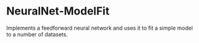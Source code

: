# NeuralNet-ModelFit
Implements a feedforward neural network and uses it to fit a simple model to a number of datasets.
